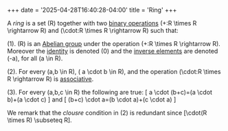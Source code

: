 +++
date = '2025-04-28T16:40:28-04:00'
title = 'Ring'
+++

A _ring_ is a set \(R\) together with two [binary
operations](/zettelkasten/posts/algebra/binary_operation) \(+:R \times
R \rightarrow R\) and \(\cdot:R \times R \rightarrow R\) such that:

(1). \(R\) is an [Abelian
group](/zettelkasten/posts/algebra/group_theory/abelian_group) under
the operation \(+:R \times R \rightarrow R\). Moreover the
[identity](/zettelkasten/posts/algebra/identity_element) is denoted
\(0\) and the [inverse
elements](/zettelkasten/posts/algebra/inverse_element) are denoted
\(-a\), for all \(a \in R\).

(2). For every \(a,b \in R\), \( a \cdot b \in R\), and the operation
\(\cdot:R \times R \rightarrow R\) is
[associative](/zettelkasten/posts/algebra/associative).

(3). For every \(a,b,c \in R\) the following are true:
\[
    a \cdot (b+c)=(a \cdot b)+(a \cdot c)
\]
and
\[
(b+c) \cdot a=(b \cdot a)+(c \cdot a)
\]

We remark that the _clousre_ condition in (2) is redundant since
\[\cdot(R \times R) \subseteq R\].
